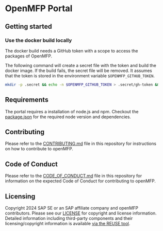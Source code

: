# OpenMFP Portal


## Getting started

### Use the docker build locally

The docker build needs a GitHub token with a scope to access the packages of OpenMFP.

The following command will create a secret file with the token and build the docker image. If the build fails, the secret file will be removed.
It assumes that the token is stored in the environment variable `$OPENMFP_GITHUB_TOKEN`.
```bash
mkdir -p .secret && echo -n $OPENMFP_GITHUB_TOKEN > .secret/gh-token && docker build --secret id=NODE_AUTH_TOKEN,src=.secret/gh-token . || rm .secret/gh-token
```

## Requirements

The portal requires a installation of node.js and npm.
Checkout the [package.json](package.json) for the required node version and dependencies.

## Contributing

Please refer to the [CONTRIBUTING.md](CONTRIBUTING.md) file in this repository for instructions on how to contribute to openMFP.

## Code of Conduct

Please refer to the [CODE_OF_CONDUCT.md](CODE_OF_CONDUCT.md) file in this repository for information on the expected Code of Conduct for contributing to openMFP.

## Licensing

Copyright 2024 SAP SE or an SAP affiliate company and openMFP contributors. Please see our [LICENSE](LICENSE) for copyright and license information. Detailed information including third-party components and their licensing/copyright information is available [via the REUSE tool](https://api.reuse.software/info/github.com/openmfp/portal).
